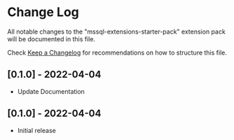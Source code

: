 # Change Log

All notable changes to the "mssql-extensions-starter-pack" extension pack will be documented in this file.

Check [Keep a Changelog](http://keepachangelog.com/) for recommendations on how to structure this file.

## [0.1.0] - 2022-04-04

- Update Documentation

## [0.1.0] - 2022-04-04

- Initial release
